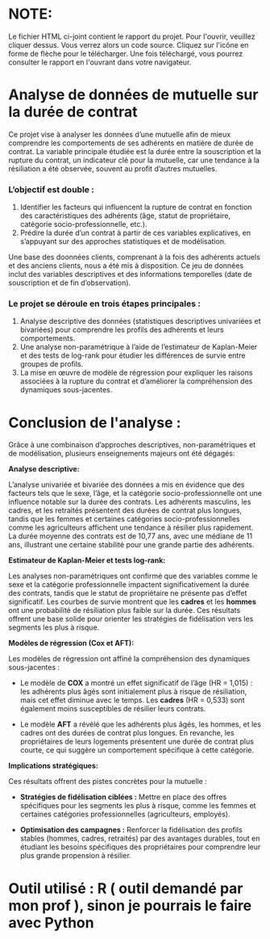 # NOTE:
Le fichier HTML ci-joint contient le rapport du projet. Pour l'ouvrir, veuillez cliquer dessus. Vous verrez alors un code source. Cliquez sur l'icône en forme de flèche pour le télécharger. Une fois téléchargé, vous pourrez consulter le rapport en l'ouvrant dans votre navigateur.

# Analyse de données de mutuelle sur la durée de contrat

Ce projet vise à analyser les données d’une mutuelle afin de mieux comprendre les comportements de ses adhérents en matière de durée de contrat. La variable principale étudiée est la durée entre la souscription et la rupture du contrat, un indicateur clé pour la mutuelle, car une tendance à la résiliation a été observée, souvent au profit d’autres mutuelles.

### L’objectif est double :

1. Identifier les facteurs qui influencent la rupture de contrat en fonction des caractéristiques des adhérents (âge, statut de propriétaire, catégorie socio-professionnelle, etc.).
2. Prédire la durée d’un contrat à partir de ces variables explicatives, en s’appuyant sur des approches statistiques et de modélisation.

Une base des doonnées clients, comprenant à la fois des adhérents actuels et des anciens clients, nous a été mis à disposition. Ce jeu de données inclut des variables descriptives et des informations temporelles (date de souscription et de fin d’observation).

### Le projet se déroule en trois étapes principales :

1. Analyse descriptive des données (statistiques descriptives univariées et bivariées) pour comprendre les profils des adhérents et leurs comportements.
2. Une analyse non-paramétrique à l’aide de l’estimateur de Kaplan-Meier et des tests de log-rank pour étudier les différences de survie entre groupes de profils.
3. La mise en œuvre de modèle de régression pour expliquer les raisons associées à la rupture du contrat et d’améliorer la compréhension des dynamiques sous-jacentes.

# Conclusion de l'analyse : 

Grâce à une combinaison d’approches descriptives, non-paramétriques et de modélisation, plusieurs enseignements majeurs ont été dégagés:

**Analyse descriptive:**

L’analyse univariée et bivariée des données a mis en évidence que des facteurs tels que le sexe, l’âge, et la catégorie socio-professionnelle ont une influence notable sur la durée des contrats. Les adhérents masculins, les cadres, et les retraités présentent des durées de contrat plus longues, tandis que les femmes et certaines catégories socio-professionnelles comme les agriculteurs affichent une tendance à résilier plus rapidement. La durée moyenne des contrats est de 10,77 ans, avec une médiane de 11 ans, illustrant une certaine stabilité pour une grande partie des adhérents.

**Estimateur de Kaplan-Meier et tests log-rank:**

Les analyses non-paramétriques ont confirmé que des variables comme le sexe et la catégorie professionnelle impactent significativement la durée des contrats, tandis que le statut de propriétaire ne présente pas d’effet significatif. Les courbes de survie montrent que les **cadres** et les **hommes** ont une probabilité de résiliation plus faible sur la durée. Ces résultats offrent une base solide pour orienter les stratégies de fidélisation vers les segments les plus à risque.

**Modèles de régression (Cox et AFT):**

Les modèles de régression ont affiné la compréhension des dynamiques sous-jacentes :

- Le modèle de **COX** a montré un effet significatif de l’âge (HR = 1,015) : les adhérents plus âgés sont initialement plus à risque de résiliation, mais cet effet diminue avec le temps. Les **cadres** (HR = 0,533) sont également moins susceptibles de résilier leurs contrats.

- Le modèle **AFT** a révélé que les adhérents plus âgés, les hommes, et les cadres ont des durées de contrat plus longues. En revanche, les propriétaires de leurs logements présentent une durée de contrat plus courte, ce qui suggère un comportement spécifique à cette catégorie.


**Implications stratégiques:**

Ces résultats offrent des pistes concrètes pour la mutuelle :

- **Stratégies de fidélisation ciblées :** Mettre en place des offres spécifiques pour les segments les plus à risque, comme les femmes et certaines catégories professionnelles (agriculteurs, employés).

- **Optimisation des campagnes :** Renforcer la fidélisation des profils stables (hommes, cadres, retraités) par des avantages durables, tout en étudiant les besoins spécifiques des propriétaires pour comprendre leur plus grande propension à résilier.


# Outil utilisé : R ( outil demandé par mon prof ), sinon je pourrais le faire avec Python
